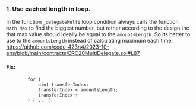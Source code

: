 ### 1. Use cached length in loop.

In the function `_delegateMulti` loop condition always calls the function `Math.Max` to find the biggest number, but rather according to the design the that max value should ideally be equal to the `amountsLength`. So its better to use to the `amountsLength` instead of calculating maximum each time.
https://github.com/code-423n4/2023-10-ens/blob/main/contracts/ERC20MultiDelegate.sol#L87

#### Fix:
```
        for (
            uint transferIndex;
            transferIndex < amountsLength;
            transferIndex++
        ) { ... }
```


